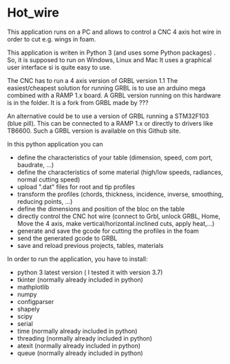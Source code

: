 # Hot_wire

This application runs on a PC and allows to control a CNC 4 axis hot wire in order to cut e.g. wings in foam.

This application is writen in Python 3 (and uses some Python packages) .
So, it is supposed to run on Windows, Linux and Mac
It uses a graphical user interface si is quite easy to use. 

The CNC has to run a 4 axis version of GRBL version 1.1
The easiest/cheapest solution for running GRBL is to use an arduino mega combined with a RAMP 1.x board.
A GRBL version running on this hardware is in the folder. It is a fork from GRBL made by ??? 

An alternative could be to use a version of GRBL running a STM32F103 (blue pill). This can be connected to a RAMP 1.x or directly to drivers like TB6600. Such a GRBL version is available on this Github site. 

In this python application you can
- define the characteristics of your table (dimension, speed, com port, baudrate, ...)
- define the characteristics of some material (high/low speeds, radiances, normal cutting speed)
- upload ".dat" files for root and tip profiles
- transform the profiles (chords, thickness, incidence, inverse, smoothing, reducing points, ...)
- define the dimensions and position of the bloc on the table
- directly control the CNC hot wire (connect to Grbl, unlock GRBL, Home, Move the 4 axis, make vertical/horizontal.inclined cuts, apply heat,...)
- generate and save the gcode for cutting the profiles in the foam
- send the generated gcode to GRBL
- save and reload previous projects, tables, materials

In order to run the application, you have to install:
- python 3 latest version ( I tested it with version 3.7)
- tkinter (normally already included in python)
- mathplotlib
- numpy
- configparser
- shapely
- scipy
- serial
- time  (normally already included in python)
- threading (normally already included in python)
- atexit (normally already included in python)
- queue (normally already included in python)


